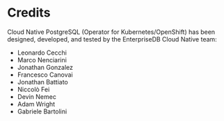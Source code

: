 # Credits

Cloud Native PostgreSQL (Operator for Kubernetes/OpenShift) has been designed,
developed, and tested by the EnterpriseDB Cloud Native team:

- Leonardo Cecchi
- Marco Nenciarini
- Jonathan Gonzalez
- Francesco Canovai
- Jonathan Battiato
- Niccolò Fei
- Devin Nemec
- Adam Wright
- Gabriele Bartolini

